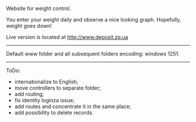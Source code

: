 Website for weight control.

You enter your weight daily and observe a nice looking graph. Hopefully, weight goes down!

Live version is located at http://www.deposit.zp.ua

---

Default www folder and all subsequent folders encoding: windows 1251.

---

ToDo:

- internationalize to English;
- move controllers to separate folder;
- add routing;
- fix identity loginza issue;
- add routes and concentrate it in the same place;
- add possibility to delete records.